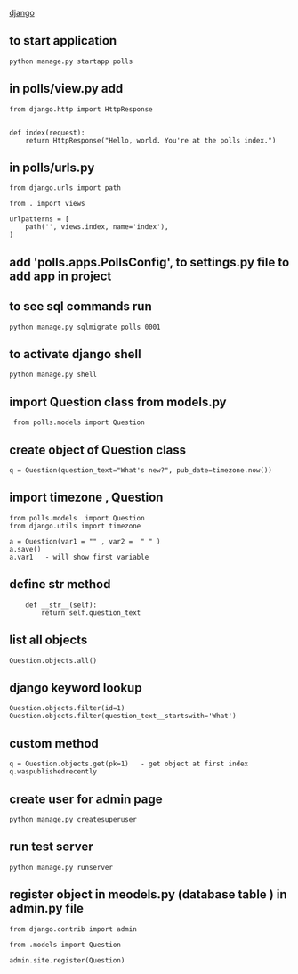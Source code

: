 [django](https://docs.djangoproject.com/en/2.2/intro/tutorial03/)  
## to start application 
    python manage.py startapp polls
## in polls/view.py  add 
    from django.http import HttpResponse
    
    
    def index(request):
        return HttpResponse("Hello, world. You're at the polls index.")
## in polls/urls.py
    from django.urls import path
    
    from . import views
    
    urlpatterns = [
        path('', views.index, name='index'),
    ]        
## add 'polls.apps.PollsConfig',   to settings.py file to add app in project        
## to see sql commands run 
    python manage.py sqlmigrate polls 0001
    
## to activate django shell
    python manage.py shell
    
## import Question class from models.py 
     from polls.models import Question
## create object of Question class 
    q = Question(question_text="What's new?", pub_date=timezone.now())        
## import timezone , Question
    from polls.models  import Question
    from django.utils import timezone   
    
    a = Question(var1 = "" , var2 =  " " )
    a.save()
    a.var1   - will show first variable 
 
## define __str__ method  
        def __str__(self):
            return self.question_text
##  list all objects
    Question.objects.all()
## django keyword lookup 
    Question.objects.filter(id=1)
    Question.objects.filter(question_text__startswith='What')           
## custom method 
    q = Question.objects.get(pk=1)   - get object at first index 
    q.waspublishedrecently



## create user for admin page 
    python manage.py createsuperuser
## run test server
    python manage.py runserver      
## register object in meodels.py (database table )  in admin.py file
    from django.contrib import admin
    
    from .models import Question
    
    admin.site.register(Question)   
    
      
        